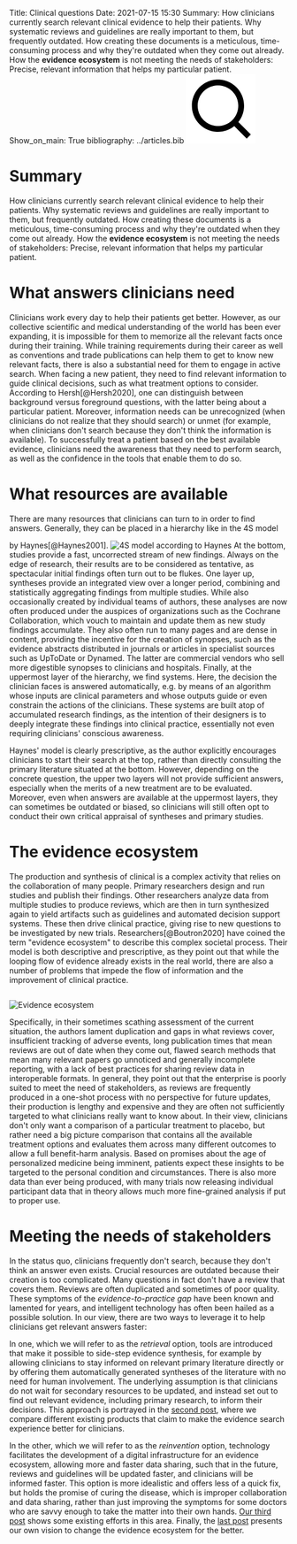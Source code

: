 Title: Clinical questions
Date: 2021-07-15 15:30
Summary: How clinicians currently search relevant clinical evidence to help their patients. Why systematic reviews and guidelines are really important to them, but frequently outdated. How creating these documents is a meticulous, time-consuming process and why they're outdated when they come out already. How the **evidence ecosystem** is not meeting the needs of stakeholders: Precise, relevant information that helps my particular patient.
Show_on_main: True
bibliography: ../articles.bib
<img alt="Search icon" src="/images/search-line.png" style="max-width:25%">

# Summary
How clinicians currently search relevant clinical evidence to help their patients. Why systematic reviews and guidelines are really important to them, but frequently outdated. How creating these documents is a meticulous, time-consuming process and why they're outdated when they come out already. How the **evidence ecosystem** is not meeting the needs of stakeholders: Precise, relevant information that helps my particular patient.

# What answers clinicians need
Clinicians work every day to help their patients get better. However, as our collective scientific and medical understanding of the world has been ever expanding, it is impossible for them to memorize all the relevant facts once during their training. While training requirements during their career as well as conventions and trade publications can help them to get to know new relevant facts, there is also a substantial need for them to engage in active search. When facing a new patient, they need to find relevant information to guide clinical decisions, such as what treatment options to consider. According to Hersh[@Hersh2020], one can distinguish between background versus foreground questions, with the latter being about a particular patient. Moreover, information needs can be unrecognized (when clinicians do not realize that they should search) or unmet (for example, when clinicians don't search because they don't think the information is available). To successfully treat a patient based on the best available evidence, clinicians need the awareness that they need to perform search, as well as the confidence in the tools that enable them to do so. 

# What resources are available
There are many resources that clinicians can turn to in order to find answers. Generally, they can be placed in a hierarchy like in the 4S model by Haynes[@Haynes2001].
<img alt="4S model according to Haynes" src="https://ebm.bmj.com/content/ebmed/6/2/36/F1.medium.gif" style="padding-top:1em">
At the bottom, studies provide a fast, uncorrected stream of new findings. Always on the edge of research, their results are to be considered as tentative, as spectacular initial findings often turn out to be flukes. One layer up, syntheses provide an integrated view over a longer period, combining and statistically aggregating findings from multiple studies. While also occasionally created by individual teams of authors, these analyses are now often produced under the auspices of organizations such as the Cochrane Collaboration, which vouch to maintain and update them as new study findings accumulate. They also often run to many pages and are dense in content, providing the incentive for the creation of synopses, such as the evidence abstracts distributed in journals or articles in specialist sources such as UpToDate or Dynamed. The latter are commercial vendors who sell more digestible synopses to clinicians and hospitals. Finally, at the uppermost layer of the hierarchy, we find systems. Here, the decision the clinician faces is answered automatically, e.g. by means of an algorithm whose inputs are clinical parameters and whose outputs guide or even constrain the actions of the clinicians. These systems are built atop of accumulated research findings, as the intention of their designers is to deeply integrate these findings into clinical practice, essentially not even requiring clinicians' conscious awareness.

Haynes' model is clearly prescriptive, as the author explicitly encourages clinicians to start their search at the top, rather than directly consulting the primary literature situated at the bottom. However, depending on the concrete question, the upper two layers will not provide sufficient answers, especially when the merits of a new treatment are to be evaluated. Moreover, even when answers are available at the uppermost layers, they can sometimes be outdated or biased, so clinicians will still often opt to conduct their own critical appraisal of syntheses and primary studies.

# The evidence ecosystem
The production and synthesis of clinical is a complex activity that relies on the collaboration of many people. Primary researchers design and run studies and publish their findings. Other researchers analyze data from multiple studies to produce reviews, which are then in turn synthesized again to yield artifacts such as guidelines and automated decision support systems. These then drive clinical practice, giving rise to new questions to be investigated by new trials. Researchers[@Boutron2020] have coined the term "evidence ecosystem" to describe this complex societal process. Their model is both descriptive and prescriptive, as they point out that while the looping flow of evidence already exists in the real world, there are also a number of problems that impede the flow of information and the improvement of clinical practice. 

<img alt="Evidence ecosystem" src="http://newwindow.no/magicproject/wp-content/uploads/2016/03/evidence-ecosystem.png" style="padding-top:1em">

Specifically, in their sometimes scathing assessment of the current situation, the authors lament duplication and gaps in what reviews cover, insufficient tracking of adverse events, long publication times that mean reviews are out of date when they come out, flawed search methods that mean many relevant papers go unnoticed and generally incomplete reporting, with a lack of best practices for sharing review data in interoperable formats. In general, they point out that the enterprise is poorly suited to meet the need of stakeholders, as reviews are frequently produced in a one-shot process with no perspective for future updates, their production is lengthy and expensive and they are often not sufficiently targeted to what clinicians really want to know about. In their view, clinicians don't only want a comparison of a particular treatment to placebo, but rather need a big picture comparison that contains all the available treatment options and evaluates them across many different outcomes to allow a full benefit-harm analysis. Based on promises about the age of personalized medicine being imminent, patients expect these insights to be targeted to the personal condition and circumstances. There is also more data than ever being produced, with many trials now releasing individual participant data that in theory allows much more fine-grained analysis if put to proper use.

# Meeting the needs of stakeholders
In the status quo, clinicians frequently don't search, because they don't think an answer even exists. Crucial resources are outdated because their creation is too complicated. Many questions in fact don't have a review that covers them. Reviews are often duplicated and sometimes of poor quality. These symptoms of the *evidence-to-practice gap* have been known and lamented for years, and intelligent technology has often been hailed as a possible solution. In our view, there are two ways to leverage it to help clinicians get relevant answers faster:

In one, which we will refer to as the *retrieval* option, tools are introduced that make it possible to side-step evidence synthesis, for example by allowing clinicians to stay informed on relevant primary literature directly or by offering them automatically generated syntheses of the literature with no need for human involvement. The underlying assumption is that clinicians do not wait for secondary resources to be updated, and instead set out to find out relevant evidence, including primary research, to inform their decisions. This approach is portrayed in the [second post](improving-evidence-search.html), where we compare different existing products that claim to make the evidence search experience better for clinicians.

In the other, which we will refer to as the *reinvention* option, technology facilitates the development of a digital infrastructure for an evidence ecosystem, allowing more and faster data sharing, such that in the future, reviews and guidelines will be updated faster, and clinicians will be informed faster. This option is more idealistic and offers less of a quick fix, but holds the promise of curing the disease, which is improper collaboration and data sharing, rather than just improving the symptoms for some doctors who are savvy enough to take the matter into their own hands. [Our third post](a-common-infrastructure.html) shows some existing efforts in this area. Finally, the [last post](a-vision-for-the-future.html) presents our own vision to change the evidence ecosystem for the better.
